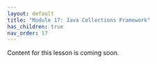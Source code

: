 ```yaml
---
layout: default
title: "Module 17: Java Collections Framework"
has_children: true
nav_order: 17
---
```


Content for this lesson is coming soon.

